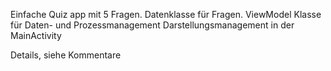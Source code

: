 Einfache Quiz app mit 5 Fragen.
Datenklasse für Fragen.
ViewModel Klasse für Daten- und Prozessmanagement
Darstellungsmanagement in der MainActivity

Details, siehe Kommentare
